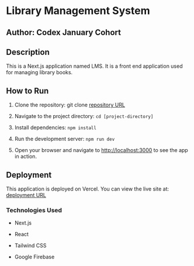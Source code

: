 # Library Management System

## Author: Codex January Cohort

## Description

This is a Next.js application named LMS. It is a front end application used for managing library books.

## How to Run

1. Clone the repository: git clone [repository URL](https://github.com/Thomas-Basham/library-management-demo)

2. Navigate to the project directory: `cd [project-directory]`

3. Install dependencies: `npm install`

4. Run the development server: `npm run dev`

5. Open your browser and navigate to [http://localhost:3000](http://localhost:3000) to see the app in action.

## Deployment

This application is deployed on Vercel. You can view the live site at: [deployment URL](https://github.com/Thomas-Basham/library-management-demo)

### Technologies Used

- Next.js

- React

- Tailwind CSS
  
- Google Firebase
  
